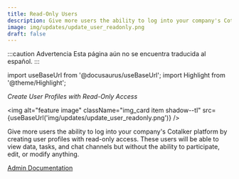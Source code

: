 ```yaml
---
title: Read-Only Users
description: Give more users the ability to log into your company's Cotalker platform by creating user profiles with read-only access. These users will be able to view data, tasks, and chat channels but without the ability to participate, edit, or modify anything.
image: img/updates/update_user_readonly.png
draft: false
---
```


:::caution Advertencia
Esta página aún no se encuentra traducida al español.
:::

import useBaseUrl from '@docusaurus/useBaseUrl'; 
import Highlight from '@theme/Highlight';

<div className="align-center">
<div className="card">
<div className="card__header">

<span className="hero__subtitle"><em>

Create User Profiles with Read-Only Access

</em></span>

</div>
<div className="card__image">

<img alt="feature image" className="img_card item shadow--tl" src={useBaseUrl('img/updates/update_user_readonly.png')} />
<br/>

</div>
<div className="card__body">

Give more users the ability to log into your company's Cotalker platform by creating user profiles with read-only access. These users will be able to view data, tasks, and chat channels but without the ability to participate, edit, or modify anything.

</div>
<div className="card__footer text-center align-padding-center">

<a className="button button--info button--block" href="/docs/documentation/admin/users#general-information">Admin Documentation</a>
<br/>

</div>
</div>
</div>

